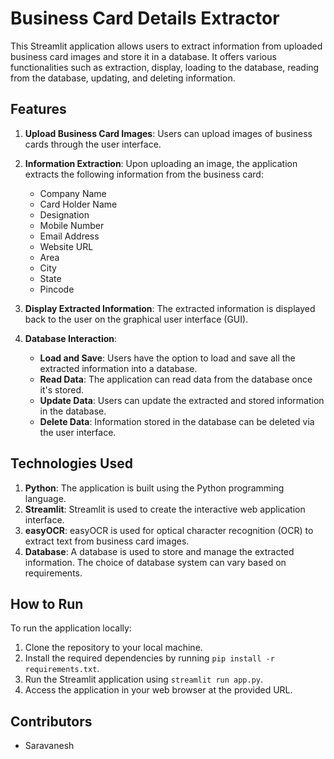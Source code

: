 # Business Card Details Extractor

This Streamlit application allows users to extract information from uploaded business card images and store it in a database. It offers various functionalities such as extraction, display, loading to the database, reading from the database, updating, and deleting information.

## Features

1. **Upload Business Card Images**: Users can upload images of business cards through the user interface.

2. **Information Extraction**: Upon uploading an image, the application extracts the following information from the business card:
   - Company Name
   - Card Holder Name
   - Designation
   - Mobile Number
   - Email Address
   - Website URL
   - Area
   - City
   - State
   - Pincode

3. **Display Extracted Information**: The extracted information is displayed back to the user on the graphical user interface (GUI).

4. **Database Interaction**:
   - **Load and Save**: Users have the option to load and save all the extracted information into a database.
   - **Read Data**: The application can read data from the database once it's stored.
   - **Update Data**: Users can update the extracted and stored information in the database.
   - **Delete Data**: Information stored in the database can be deleted via the user interface.

## Technologies Used

1. **Python**: The application is built using the Python programming language.
2. **Streamlit**: Streamlit is used to create the interactive web application interface.
3. **easyOCR**: easyOCR is used for optical character recognition (OCR) to extract text from business card images.
4. **Database**: A database is used to store and manage the extracted information. The choice of database system can vary based on requirements.

## How to Run

To run the application locally:

1. Clone the repository to your local machine.
2. Install the required dependencies by running `pip install -r requirements.txt`.
3. Run the Streamlit application using `streamlit run app.py`.
4. Access the application in your web browser at the provided URL.

## Contributors

- Saravanesh

